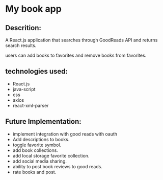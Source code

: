 # My book app

## Descrition:

A React.js application that searches through GoodReads API and returns search results.

users can add books to favorites and remove books from favorites.



## technologies used:

- React.js
- java-script
- css
- axios
- react-xml-parser



## Future Implementation:

- implement integration with good reads with oauth
- Add descriptions to books.
- toggle favorite symbol.
- add book collections.
- add local storage favorite collection.
- add social media sharing. 
- ability to post book reviews to good reads.
- rate books and post.
